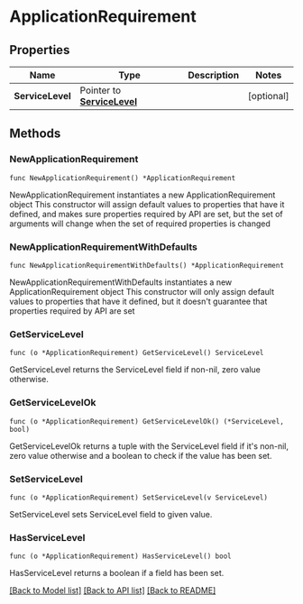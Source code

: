 # ApplicationRequirement

## Properties

Name | Type | Description | Notes
------------ | ------------- | ------------- | -------------
**ServiceLevel** | Pointer to [**ServiceLevel**](ServiceLevel.md) |  | [optional] 

## Methods

### NewApplicationRequirement

`func NewApplicationRequirement() *ApplicationRequirement`

NewApplicationRequirement instantiates a new ApplicationRequirement object
This constructor will assign default values to properties that have it defined,
and makes sure properties required by API are set, but the set of arguments
will change when the set of required properties is changed

### NewApplicationRequirementWithDefaults

`func NewApplicationRequirementWithDefaults() *ApplicationRequirement`

NewApplicationRequirementWithDefaults instantiates a new ApplicationRequirement object
This constructor will only assign default values to properties that have it defined,
but it doesn't guarantee that properties required by API are set

### GetServiceLevel

`func (o *ApplicationRequirement) GetServiceLevel() ServiceLevel`

GetServiceLevel returns the ServiceLevel field if non-nil, zero value otherwise.

### GetServiceLevelOk

`func (o *ApplicationRequirement) GetServiceLevelOk() (*ServiceLevel, bool)`

GetServiceLevelOk returns a tuple with the ServiceLevel field if it's non-nil, zero value otherwise
and a boolean to check if the value has been set.

### SetServiceLevel

`func (o *ApplicationRequirement) SetServiceLevel(v ServiceLevel)`

SetServiceLevel sets ServiceLevel field to given value.

### HasServiceLevel

`func (o *ApplicationRequirement) HasServiceLevel() bool`

HasServiceLevel returns a boolean if a field has been set.


[[Back to Model list]](../README.md#documentation-for-models) [[Back to API list]](../README.md#documentation-for-api-endpoints) [[Back to README]](../README.md)


